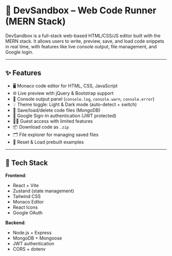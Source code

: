 # 🧪 DevSandbox – Web Code Runner (MERN Stack)

DevSandbox is a full-stack web-based HTML/CSS/JS editor built with the MERN stack. It allows users to write, preview, save, and load code snippets in real time, with features like live console output, file management, and Google login.

---

## ✨ Features

- 🖥️ Monaco code editor for HTML, CSS, JavaScript
- 🌐 Live preview with jQuery & Bootstrap support
- 🧩 Console output panel (`console.log`, `console.warn`, `console.error`)
- 💡 Theme toggle: Light & Dark mode (auto-detect + switch)
- 💾 Save/load/delete code files (MongoDB)
- 🔐 Google Sign-In authentication (JWT protected)
- 🧑‍💻 Guest access with limited features
- 📦 Download code as `.zip`
- 🗂️ File explorer for managing saved files
- 🔁 Reset & Load prebuilt examples

---

## 🔧 Tech Stack

**Frontend**:
- React + Vite
- Zustand (state management)
- Tailwind CSS
- Monaco Editor
- React Icons
- Google OAuth

**Backend**:
- Node.js + Express
- MongoDB + Mongoose
- JWT authentication
- CORS + dotenv